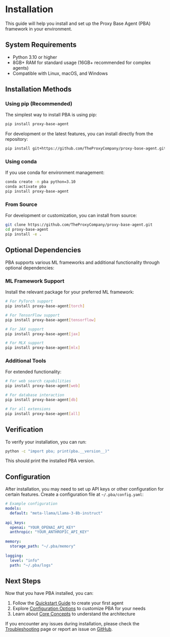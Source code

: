 # Installation

This guide will help you install and set up the Proxy Base Agent (PBA) framework in your environment.

## System Requirements

- Python 3.10 or higher
- 8GB+ RAM for standard usage (16GB+ recommended for complex agents)
- Compatible with Linux, macOS, and Windows

## Installation Methods

### Using pip (Recommended)

The simplest way to install PBA is using pip:

```bash
pip install proxy-base-agent
```

For development or the latest features, you can install directly from the repository:

```bash
pip install git+https://github.com/TheProxyCompany/proxy-base-agent.git
```

### Using conda

If you use conda for environment management:

```bash
conda create -n pba python=3.10
conda activate pba
pip install proxy-base-agent
```

### From Source

For development or customization, you can install from source:

```bash
git clone https://github.com/TheProxyCompany/proxy-base-agent.git
cd proxy-base-agent
pip install -e .
```

## Optional Dependencies

PBA supports various ML frameworks and additional functionality through optional dependencies:

### ML Framework Support

Install the relevant package for your preferred ML framework:

```bash
# For PyTorch support
pip install proxy-base-agent[torch]

# For TensorFlow support
pip install proxy-base-agent[tensorflow]

# For JAX support
pip install proxy-base-agent[jax]

# For MLX support
pip install proxy-base-agent[mlx]
```

### Additional Tools

For extended functionality:

```bash
# For web search capabilities
pip install proxy-base-agent[web]

# For database interaction
pip install proxy-base-agent[db]

# For all extensions
pip install proxy-base-agent[all]
```

## Verification

To verify your installation, you can run:

```bash
python -c "import pba; print(pba.__version__)"
```

This should print the installed PBA version.

## Configuration

After installation, you may need to set up API keys or other configuration for certain features. Create a configuration file at `~/.pba/config.yaml`:

```yaml
# Example configuration
models:
  default: "meta-llama/Llama-3-8b-instruct"
  
api_keys:
  openai: "YOUR_OPENAI_API_KEY"
  anthropic: "YOUR_ANTHROPIC_API_KEY"
  
memory:
  storage_path: "~/.pba/memory"
  
logging:
  level: "info"
  path: "~/.pba/logs"
```

## Next Steps

Now that you have PBA installed, you can:

1. Follow the [Quickstart Guide](quickstart.md) to create your first agent
2. Explore [Configuration Options](configuration.md) to customize PBA for your needs
3. Learn about [Core Concepts](../core-concepts/architecture.md) to understand the architecture

If you encounter any issues during installation, please check the [Troubleshooting](../resources/troubleshooting.md) page or report an issue on [GitHub](https://github.com/TheProxyCompany/proxy-base-agent/issues).